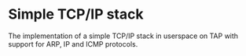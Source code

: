 # Simple TCP/IP stack 
The implementation of a simple TCP/IP stack in userspace on TAP with support for ARP, IP and ICMP protocols.

